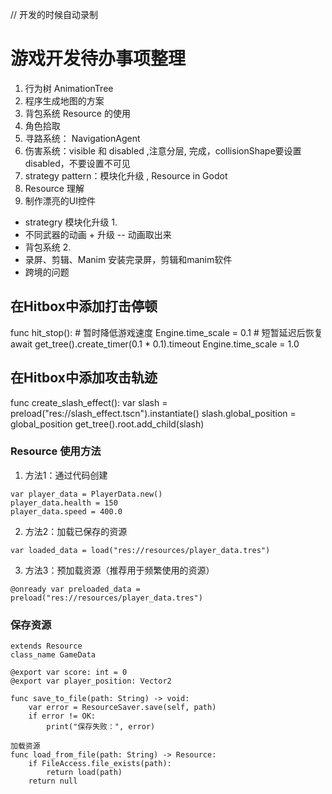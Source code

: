 // 开发的时候自动录制
# 游戏开发待办事项整理

1. 行为树 AnimationTree
2. 程序生成地图的方案
3. 背包系统 Resource 的使用
4. 角色拾取 
5. 寻路系统： NavigationAgent
6. 伤害系统：visible 和 disabled ,注意分层, 完成，collisionShape要设置disabled，不要设置不可见
7. strategy pattern：模块化升级 , Resource in Godot
8. Resource 理解
9. 制作漂亮的UI控件


+ strategry 模块化升级 1.
+ 不同武器的动画 + 升级 -- 动画取出来
+ 背包系统 2.
+ 录屏、剪辑、Manim
    安装完录屏，剪辑和manim软件
+ 跨境的问题

## 在Hitbox中添加打击停顿
func hit_stop():
    # 暂时降低游戏速度
    Engine.time_scale = 0.1
    # 短暂延迟后恢复
    await get_tree().create_timer(0.1 * 0.1).timeout
    Engine.time_scale = 1.0

## 在Hitbox中添加攻击轨迹
func create_slash_effect():
    var slash = preload("res://slash_effect.tscn").instantiate()
    slash.global_position = global_position
    get_tree().root.add_child(slash)

### Resource 使用方法

1.  方法1：通过代码创建

```GDScript
var player_data = PlayerData.new()
player_data.health = 150
player_data.speed = 400.0
```

2. 方法2：加载已保存的资源

```GDScript
var loaded_data = load("res://resources/player_data.tres")
```

3. 方法3：预加载资源（推荐用于频繁使用的资源）
```GDScript
@onready var preloaded_data = preload("res://resources/player_data.tres")
```


### 保存资源
```GDScript
extends Resource
class_name GameData

@export var score: int = 0
@export var player_position: Vector2

func save_to_file(path: String) -> void:
    var error = ResourceSaver.save(self, path)
    if error != OK:
        print("保存失败：", error)

加载资源
func load_from_file(path: String) -> Resource:
    if FileAccess.file_exists(path):
        return load(path)
    return null

```